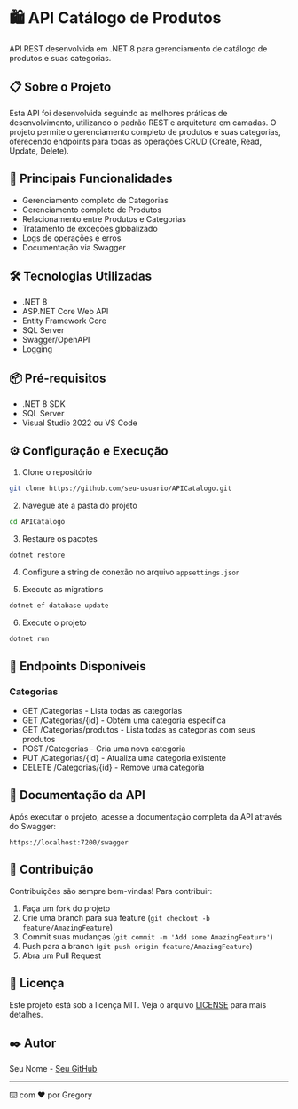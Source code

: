 # 🛍️ API Catálogo de Produtos

API REST desenvolvida em .NET 8 para gerenciamento de catálogo de produtos e suas categorias.

## 📋 Sobre o Projeto

Esta API foi desenvolvida seguindo as melhores práticas de desenvolvimento, utilizando o padrão REST e arquitetura em camadas. O projeto permite o gerenciamento completo de produtos e suas categorias, oferecendo endpoints para todas as operações CRUD (Create, Read, Update, Delete).

## 🚀 Principais Funcionalidades

- Gerenciamento completo de Categorias
- Gerenciamento completo de Produtos
- Relacionamento entre Produtos e Categorias
- Tratamento de exceções globalizado
- Logs de operações e erros
- Documentação via Swagger

## 🛠️ Tecnologias Utilizadas

- .NET 8
- ASP.NET Core Web API
- Entity Framework Core
- SQL Server
- Swagger/OpenAPI
- Logging

## 📦 Pré-requisitos

- .NET 8 SDK
- SQL Server
- Visual Studio 2022 ou VS Code

## ⚙️ Configuração e Execução

1. Clone o repositório

```bash
git clone https://github.com/seu-usuario/APICatalogo.git
```

2. Navegue até a pasta do projeto

```bash
cd APICatalogo
```

3. Restaure os pacotes

```bash
dotnet restore
```

4. Configure a string de conexão no arquivo `appsettings.json`

5. Execute as migrations

```bash
dotnet ef database update
```

6. Execute o projeto

```bash
dotnet run
```

## 🔄 Endpoints Disponíveis

### Categorias

- GET /Categorias - Lista todas as categorias
- GET /Categorias/{id} - Obtém uma categoria específica
- GET /Categorias/produtos - Lista todas as categorias com seus produtos
- POST /Categorias - Cria uma nova categoria
- PUT /Categorias/{id} - Atualiza uma categoria existente
- DELETE /Categorias/{id} - Remove uma categoria

## 📝 Documentação da API

Após executar o projeto, acesse a documentação completa da API através do Swagger:

```
https://localhost:7200/swagger
```

## 🤝 Contribuição

Contribuições são sempre bem-vindas! Para contribuir:

1. Faça um fork do projeto
2. Crie uma branch para sua feature (`git checkout -b feature/AmazingFeature`)
3. Commit suas mudanças (`git commit -m 'Add some AmazingFeature'`)
4. Push para a branch (`git push origin feature/AmazingFeature`)
5. Abra um Pull Request

## 📄 Licença

Este projeto está sob a licença MIT. Veja o arquivo [LICENSE](LICENSE) para mais detalhes.

## ✒️ Autor

Seu Nome - [Seu GitHub](https://github.com/seu-usuario)

---

⌨️ com ❤️ por Gregory
